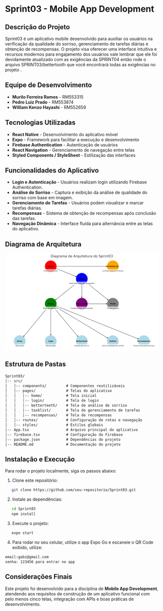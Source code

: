 # Sprint03 - Mobile App Development

## **Descrição do Projeto**
Sprint03 é um aplicativo mobile desenvolvido para auxiliar os usuários na verificação da qualidade do sorriso, gerenciamento de tarefas diárias e obtenção de recompensas. O projeto visa oferecer uma interface intuitiva e recursos modernos para engajamento dos usuários vale lembrar que ele foi devidamente atualizado com as exigências da SPRINT04 então rode o arquivo SPRINT03/bettertooth que você encontrará todas as exigências no projeto .

## **Equipe de Desenvolvimento**
- **Murilo Ferreira Ramos** - RM553315  
- **Pedro Luiz Prado** - RM553874  
- **William Kenzo Hayashi** - RM552659  

## **Tecnologias Utilizadas**
- **React Native** - Desenvolvimento do aplicativo móvel  
- **Expo** - Framework para facilitar a execução e desenvolvimento  
- **Firebase Authentication** - Autenticação de usuários  
- **React Navigation** - Gerenciamento de navegação entre telas  
- **Styled Components / StyleSheet** - Estilização das interfaces  

## **Funcionalidades do Aplicativo**
- **Login e Autenticação** - Usuários realizam login utilizando Firebase Authentication.
- **Análise do Sorriso** - Captura e exibição da análise de qualidade do sorriso com base em imagem.
- **Gerenciamento de Tarefas** - Usuários podem visualizar e marcar tarefas diárias.
- **Recompensas** - Sistema de obtenção de recompensas após conclusão das tarefas.
- **Navegação Dinâmica** - Interface fluida para alternância entre as telas do aplicativo.

## **Diagrama de Arquitetura**
![Diagrama de Arquitetura](Diagrama.png)

## **Estrutura de Pastas**
```
Sprint03/
│-- src/
│   │-- components/         # Componentes reutilizáveis
│   │-- pages/              # Telas do aplicativo
│   │   │-- home/           # Tela inicial
│   │   │-- login/          # Tela de login
│   │   │-- betterteeth/    # Tela de análise de sorriso
│   │   │-- tasklist/       # Tela de gerenciamento de tarefas
│   │   │-- recompensas/    # Tela de recompensas
│   │-- routes/             # Configuração de rotas e navegação
│   │-- styles/             # Estilos globais
│-- App.tsx                 # Arquivo principal do aplicativo
│-- firebase.tsx            # Configuração do Firebase
│-- package.json            # Dependências do projeto
│-- README.md               # Documentação do projeto
```

## **Instalação e Execução**
Para rodar o projeto localmente, siga os passos abaixo:

1. Clone este repositório:
```bash
   git clone https://github.com/seu-repositorio/Sprint03.git
```
2. Instale as dependências:
```bash
   cd Sprint03
   npm install
```
3. Execute o projeto:
```bash
   expo start
```
4. Para rodar no seu celular, utilize o app Expo Go e escaneie o QR Code exibido, utilize: 

```
email:gabi@gmail.com
senha: 123456 para entrar no app 
```


## **Considerações Finais**
Este projeto foi desenvolvido para a disciplina de **Mobile App Development**, atendendo aos requisitos de construção de um aplicativo funcional com pelo menos cinco telas, integração com APIs e boas práticas de desenvolvimento.
